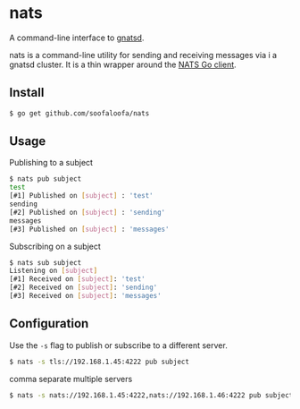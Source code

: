 # nats

A command-line interface to [gnatsd](nats.io).

nats is a command-line utility for sending and receiving messages via
i a gnatsd cluster. It is a thin wrapper around the [NATS Go
client](https://github.com/nats-io/nats).

## Install

```bash
$ go get github.com/soofaloofa/nats
```

## Usage

Publishing to a subject

```bash
$ nats pub subject
test
[#1] Published on [subject] : 'test'
sending
[#2] Published on [subject] : 'sending'
messages
[#3] Published on [subject] : 'messages'
```

Subscribing on a subject

```bash
$ nats sub subject
Listening on [subject]
[#1] Received on [subject]: 'test'
[#2] Received on [subject]: 'sending'
[#3] Received on [subject]: 'messages'
```

## Configuration

Use the `-s` flag to publish or subscribe to a different server.

```bash
$ nats -s tls://192.168.1.45:4222 pub subject
```

comma separate multiple servers

```bash
$ nats -s nats://192.168.1.45:4222,nats://192.168.1.46:4222 pub subject
```
